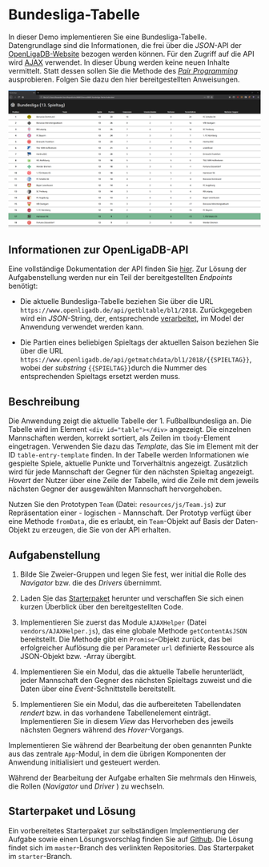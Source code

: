 <a class="github-button button" href="https://github.com/Multimedia-Engineering-Regensburg-Demos/MME-Bundesliga"></a> 
# Bundesliga-Tabelle

In dieser Demo implementieren Sie eine Bundesliga-Tabelle. Datengrundlage sind die Informationen, die frei über die *JSON*-API der [OpenLigaDB-Website](https://www.openligadb.de/) bezogen werden können. Für den Zugriff auf die API wird [AJAX](../../MME/ajax) verwendet. In dieser Übung werden keine neuen Inhalte vermittelt. Statt dessen sollen Sie die Methode des [*Pair Programming*](./pair-programming) ausprobieren. Folgen Sie dazu den hier bereitgestellten Anweisungen.

![Screenshot der Bundesliga-App](img/bundesliga-app-complete.png)

## Informationen zur OpenLigaDB-API

Eine vollständige Dokumentation der API finden Sie [hier](https://github.com/OpenLigaDB/OpenLigaDB-Samples). Zur Lösung der Aufgabenstellung werden nur ein Teil der bereitgestellten *Endpoints* benötigt:

- Die aktuelle Bundesliga-Tabelle beziehen Sie über die URL `https://www.openligadb.de/api/getbltable/bl1/2018`. Zurückgegeben wird ein *JSON*-String, der, entsprechende [verarbeitet](../../MME/ajax/#json), im Model der Anwendung verwendet werden kann.

- Die Partien eines beliebigen Spieltags der aktuellen Saison beziehen Sie über die URL `https://www.openligadb.de/api/getmatchdata/bl1/2018/{{SPIELTAG}}`, wobei der *substring* `{{SPIELTAG}}`durch die Nummer des entsprechenden Spieltags ersetzt werden muss.

## Beschreibung

Die Anwendung zeigt die aktuelle Tabelle der 1. Fußballbundesliga an. Die Tabelle wird im Element `<div id="table"></div>` angezeigt. Die einzelnen Mannschaften werden, korrekt sortiert, als Zeilen im `tbody`-Element eingetragen. Verwenden Sie dazu das *Template*, das Sie im Element mit der ID `table-entry-template` finden. In der Tabelle werden Informationen wie gespielte Spiele, aktuelle Punkte und Torverhältnis angezeigt. Zusätzlich wird für jede Mannschaft der Gegner für den nächsten Spieltag angezeigt. *Hovert* der Nutzer über eine Zeile der Tabelle, wird die Zeile mit dem jeweils nächsten Gegner der ausgewählten Mannschaft hervorgehoben. 

Nutzen Sie den Prototypen `Team` (Datei: `resources/js/Team.js`) zur Repräsentation einer - logischen - Mannschaft. Der Prototyp verfügt über eine Methode `fromData`, die es erlaubt, ein `Team`-Objekt auf Basis der Daten-Objekt zu erzeugen, die Sie von der API erhalten.

## Aufgabenstellung

1. Bilde Sie Zweier-Gruppen und legen Sie fest, wer initial die Rolle des *Navigator* bzw. die des *Drivers* übernimmt.

2. Laden Sie das [Starterpaket](https://github.com/Multimedia-Engineering-Regensburg-Demos/MME-Bundesliga) herunter und verschaffen Sie sich einen kurzen Überblick über den bereitgestellten Code.

3. Implementieren Sie zuerst das Module `AJAXHelper` (Datei `vendors/AJAXHelper.js`), das eine globale Methode `getContentAsJSON` bereitstellt. Die Methode gibt ein `Promise`-Objekt zurück, das bei erfolgreicher Auflösung die per Parameter `url` definierte Ressource als JSON-Objekt bzw. -Array übergibt.

4. Implementieren Sie ein Modul, das die aktuelle Tabelle herunterlädt, jeder Mannschaft den Gegner des nächsten Spieltags zuweist und die Daten über eine *Event*-Schnittstelle bereitstellt.

5. Implementieren Sie ein Modul, das die aufbereiteten Tabellendaten *rendert* bzw. in das vorhandene Tabellenelement einträgt. Implementieren Sie in diesem *View* das Hervorheben des jeweils nächsten Gegners während des *Hover*-Vorgangs.

Implementieren Sie während der Bearbeitung der oben genannten Punkte aus das zentrale `App`-Modul, in dem die übrigen Komponenten der Anwendung initialisiert und gesteuert werden. 

Während der Bearbeitung der Aufgabe erhalten Sie mehrmals den Hinweis, die Rollen (*Navigator* und *Driver* ) zu wechseln.

## Starterpaket und Lösung

Ein vorbereitetes Starterpaket zur selbständigen Implementierung der Aufgabe sowie einen Lösungsvorschlag finden Sie auf [Github](https://github.com/Multimedia-Engineering-Regensburg-Demos/MME-Bundesliga). Die Lösung findet sich im `master`-Branch des verlinkten Repositories. Das Starterpaket im `starter`-Branch.